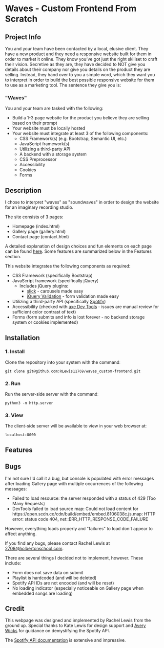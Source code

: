 # Waves - Custom Frontend From Scratch

## Project Info

You and your team have been contacted by a local, elusive client. They have a new product and they need a responsive website built for them in order to market it online. They know you’ve got just the right skillset to craft their vision. Secretive as they are, they have decided to NOT give you details about their company nor give you details on the product they are selling. Instead, they hand over to you a simple word, which they want you to interpret in order to build the best possible responsive website for them to use as a marketing tool. The sentence they give you is:

### "Waves"

You and your team are tasked with the following:

- Build a 1-3 page website for the product you believe they are selling based on their prompt
- Your website must be locally hosted
- Your website must integrate at least 3 of the following components:
	- CSS Framework(s) (e.g. Bootstrap, Semantic UI, etc.)
	- JavaScript framework(s)
	- Utilizing a third-party API
	- A backend with a storage system
	- CSS Preprocessor
	- Accessibility
	- Cookies
	- Forms

## Description

I chose to interpret "waves" as "soundwaves" in order to design the website for an imaginary recording studio.

The site consists of 3 pages:
- Homepage (index.html)
- Gallery page (gallery.html)
- Contact page (contact.html)

A detailed explanation of design choices and fun elements on each page can be found [here](https://github.com/RLewis11769/waves_custom-frontend/blob/main/pitch.md). Some features are summarized below in the Features section.

This website integrates the following components as required:
- CSS Framework (specifically Bootstrap)
- JavaScript framework (specifically jQuery)
	- Includes jQuery plugins:
		- [slick](https://kenwheeler.github.io/slick/) - carousels made easy
		- [jQuery Validation](https://jqueryvalidation.org/) - form validation made easy
- Utilizing a third-party API (specifically [Spotify](https://developer.spotify.com/))
- Accessibility (checked with [axe Dev Tools](https://www.deque.com/axe/devtools/) - issues are manual review for sufficient color contrast of text)
- Forms (form submits and info is lost forever - no backend storage system or cookies implemented)

## Installation

### 1. Install

Clone the repository into your system with the command:

```
git clone git@github.com:RLewis11769/waves_custom-frontend.git
```

### 2. Run

Run the server-side server with the command:

```
python3 -m http.server
```

### 3. View

The client-side server will be available to view in your web browser at:

```
localhost:8000
```

## Features

## Bugs

I'm not sure I'd call it a bug, but console is populated with error messages after loading Gallery page with multiple occurrences of the following messages:
- Failed to load resource: the server responded with a status of 429 (Too Many Requests)
- DevTools failed to load source map: Could not load content for https<nolink>://open.scdn.co/cdn/build/embed/embed.8106038c.js.map: HTTP error: status code 404, net::ERR_HTTP_RESPONSE_CODE_FAILURE

However, everything loads properly and "failures" to load don't appear to affect anything.

If you find any bugs, please contact Rachel Lewis at 2708@holbertonschool.com.

There are several things I decided not to implement, however. These include:
- Form does not save data on submit
- Playlist is hardcoded (and will be deleted)
- Spotify API IDs are not encoded (and will be reset)
- No loading indicator (especially noticeable on Gallery page when embedded songs are loading)

## Credit

This webpage was designed and implemented by Rachel Lewis from the ground up. Special thanks to Kate Lewis for design support and [Avery Wicks](https://github.com/awicks44) for guidance on demystifying the Spotify API.

The [Spotify API documentation](https://developer.spotify.com/documentation/web-api/reference/#/) is extensive and impressive.
